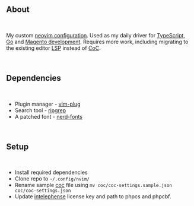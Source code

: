 <br />

## About

<div>
  <br />
  <p>
    My custom
    <a href="https://github.com/neovim/neovim">neovim configuration</a>. Used as
    my daily driver for
    <a href="https://www.typescriptlang.org/">TypeScript</a>,
    <a href="https://go.dev/">Go</a> and
    <a href="https://github.com/magento">Magento development</a>. Requires more
    work, including migrating to the existing editor
    <a href="https://neovim.io/doc/user/lsp.html">LSP</a> instead of
    <a href="https://github.com/neoclide/coc.nvim">CoC</a>.
  </p>
  <br />
</div>

## Dependencies

<br />

* Plugin manager - [vim-plug](https://github.com/junegunn/vim-plug)
* Search tool - [ripgrep](https://github.com/BurntSushi/ripgrep)
* A patched font - [nerd-fonts](https://github.com/romkatv/nerd-fonts)

<br />

## Setup

<br />

* Install required dependencies
* Clone repo to `~/.config/nvim/`
* Rename sample [coc](https://github.com/neoclide/coc.nvim) file using
`mv coc/coc-settings.sample.json coc/coc-settings.json`
* Update [intelephense](https://intelephense.com/) license key and path to
phpcs and phpcbf.

<br />
